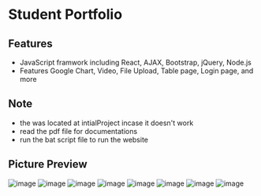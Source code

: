 # Student Portfolio
## Features
- JavaScript framwork including React, AJAX, Bootstrap, jQuery, Node.js
- Features Google Chart, Video, File Upload, Table page, Login page, and more
## Note
- the was located at intialProject incase it doesn't work
- read the pdf file for documentations
- run the bat script file to run the website
## Picture Preview
![image](https://github.com/user-attachments/assets/dc331e69-2f17-49b9-945e-eb1ac9a9434a)
![image](https://github.com/user-attachments/assets/7287d6a3-a3cd-4ae8-b67a-5c4679f79312)
![image](https://github.com/user-attachments/assets/38eb7c84-55cd-4ac1-9e33-d69329b800aa)
![image](https://github.com/user-attachments/assets/f603abb8-5b33-4cb3-a304-beac040f7d8d)
![image](https://github.com/user-attachments/assets/36d160d3-5a8f-48a1-8262-f720bce75b69)
![image](https://github.com/user-attachments/assets/508dc797-dc19-47ac-a990-4675c544ac3c)
![image](https://github.com/user-attachments/assets/8d1dd337-9f96-4308-a196-02a6364f24f0)
![image](https://github.com/user-attachments/assets/a7963390-4e9a-49ba-8782-41f37cfba1ba)

